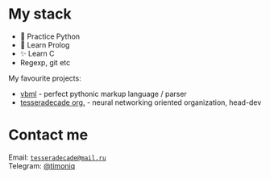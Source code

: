 # My stack

* :snake: Practice Python 
* :tomato: Learn Prolog
* :sparkles: Learn C
* Regexp, git etc

My favourite projects:

* [vbml](https://github.com/timoniq/vbml) - perfect pythonic markup language / parser
* [tesseradecade org.](https://github.com/tesseradecade) - neural networking oriented organization, head-dev

# Contact me

Email: <code>tesseradecade@mail.ru</code>  
Telegram: [@timoniq](https://t.me/timoniq)
